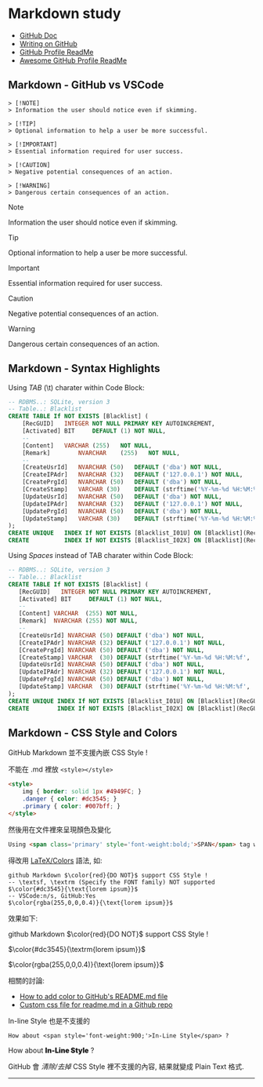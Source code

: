 <!-- title: ReadMe -->
# Markdown study

- <a target='_blank' href='https://docs.github.com/en'>GitHub Doc</a>
- <a target='_blank' href='https://docs.github.com/en/get-started/writing-on-github'>Writing on GitHub</a>
- <a target='_blank' href='https://github.com/topics/profile-readme'>GitHub Profile ReadMe</a>
- <a target='_blank' href='https://github.com/abhisheknaiidu/awesome-github-profile-readme'>Awesome GitHub Profile ReadMe</a>

## Markdown - GitHub vs VSCode

```
> [!NOTE]
> Information the user should notice even if skimming.

> [!TIP]
> Optional information to help a user be more successful.

> [!IMPORTANT]
> Essential information required for user success.

> [!CAUTION]
> Negative potential consequences of an action.

> [!WARNING]
> Dangerous certain consequences of an action.
```

> [!NOTE]
> Information the user should notice even if skimming.

> [!TIP]
> Optional information to help a user be more successful.

> [!IMPORTANT]
> Essential information required for user success.

> [!CAUTION]
> Negative potential consequences of an action.

> [!WARNING]
> Dangerous certain consequences of an action.

## Markdown - Syntax Highlights

Using *TAB* (\\t) charater within Code Block:

```sql
-- RDBMS..: SQLite, version 3
-- Table..: Blacklist
CREATE TABLE If NOT EXISTS [Blacklist] (
	[RecGUID]	INTEGER	NOT NULL PRIMARY KEY AUTOINCREMENT,
	[Activated]	BIT		DEFAULT (1) NOT NULL,
	--
	[Content]	VARCHAR	(255)	NOT NULL,
	[Remark]		NVARCHAR	(255)	NOT NULL,
	--
	[CreateUsrId]	NVARCHAR (50)	DEFAULT ('dba') NOT NULL,
	[CreateIPAdr]	NVARCHAR (32)	DEFAULT ('127.0.0.1') NOT NULL,
	[CreatePrgId]	NVARCHAR (50)	DEFAULT ('dba') NOT NULL,
	[CreateStamp]	VARCHAR	(30)	DEFAULT (strftime('%Y-%m-%d %H:%M:%f', 'now', 'localtime')) NOT NULL,
	[UpdateUsrId]	NVARCHAR (50)	DEFAULT ('dba') NOT NULL,
	[UpdateIPAdr]	NVARCHAR (32)	DEFAULT ('127.0.0.1') NOT NULL,
	[UpdatePrgId]	NVARCHAR (50)	DEFAULT ('dba') NOT NULL,
	[UpdateStamp]	VARCHAR	(30)	DEFAULT (strftime('%Y-%m-%d %H:%M:%f', 'now', 'localtime')) NOT NULL
);
CREATE UNIQUE	INDEX If NOT EXISTS [Blacklist_I01U] ON [Blacklist](RecGUID);
CREATE			INDEX If NOT EXISTS [Blacklist_I02X] ON [Blacklist](RecGUID, Activated, Content);
```

Using *Spaces* instead of TAB charater within Code Block:

```sql
-- RDBMS..: SQLite, version 3
-- Table..: Blacklist
CREATE TABLE If NOT EXISTS [Blacklist] (
   [RecGUID]   INTEGER NOT NULL PRIMARY KEY AUTOINCREMENT,
   [Activated] BIT     DEFAULT (1) NOT NULL,
   --
   [Content] VARCHAR  (255) NOT NULL,
   [Remark]  NVARCHAR (255) NOT NULL,
   --
   [CreateUsrId] NVARCHAR (50) DEFAULT ('dba') NOT NULL,
   [CreateIPAdr] NVARCHAR (32) DEFAULT ('127.0.0.1') NOT NULL,
   [CreatePrgId] NVARCHAR (50) DEFAULT ('dba') NOT NULL,
   [CreateStamp] VARCHAR  (30) DEFAULT (strftime('%Y-%m-%d %H:%M:%f', 'now', 'localtime')) NOT NULL,
   [UpdateUsrId] NVARCHAR (50) DEFAULT ('dba') NOT NULL,
   [UpdateIPAdr] NVARCHAR (32) DEFAULT ('127.0.0.1') NOT NULL,
   [UpdatePrgId] NVARCHAR (50) DEFAULT ('dba') NOT NULL,
   [UpdateStamp] VARCHAR  (30) DEFAULT (strftime('%Y-%m-%d %H:%M:%f', 'now', 'localtime')) NOT NULL
);
CREATE UNIQUE INDEX If NOT EXISTS [Blacklist_I01U] ON [Blacklist](RecGUID);
CREATE        INDEX If NOT EXISTS [Blacklist_I02X] ON [Blacklist](RecGUID, Activated, Content);
```

## Markdown - CSS Style and Colors

GitHub Markdown 並不支援內嵌 CSS Style !

不能在 .md 裡放 ```<style></style>```
```html
<style>
	img { border: solid 1px #4949FC; }
	.danger { color: #dc3545; }
	.primary { color: #007bff; }
</style>
```
然後用在文件裡來呈現顏色及變化
```html
Using <span class='primary' style='font-weight:bold;'>SPAN</span> tag with <span class='danger'>CSS Style</span>.
```
得改用 <a target='_blank' href='https://en.wikibooks.org/wiki/LaTeX/Colors#Adding_the_color_package'>LaTeX/Colors</a> 語法, 如:
```
github Markdown $\color{red}{DO NOT}$ support CSS Style !
-- \textsf, \textrm (Specify the FONT family) NOT supported
$\color{#dc3545}{\text{lorem ipsum}}$
-- VSCode:n/s, GitHub:Yes
$\color{rgba(255,0,0,0.4)}{\text{lorem ipsum}}$
```
效果如下:

github Markdown $\color{red}{DO NOT}$ support CSS Style !

$\color{#dc3545}{\textrm{lorem ipsum}}$

$\color{rgba(255,0,0,0.4)}{\text{lorem ipsum}}$

相關的討論:
- <a target='_blank' href='https://stackoverflow.com/questions/11509830/how-to-add-color-to-githubs-readme-md-file'>How to add color to GitHub's README.md file</a>
- <a target='_blank' href='https://stackoverflow.com/questions/51956361/custom-css-file-for-readme-md-in-a-github-repo'>Custom css file for readme.md in a Github repo</a>

In-line Style 也是不支援的
```
How about <span style='font-weight:900;'>In-Line Style</span> ?
```

How about <span style='font-weight:900;'>In-Line Style</span> ?

GitHub 會 *清除/去掉* CSS Style 裡不支援的內容, 結果就變成 Plain Text 格式.

---
